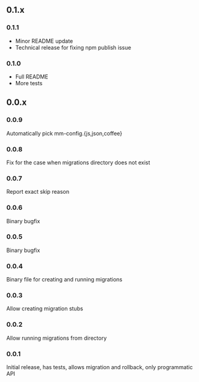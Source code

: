## 0.1.x

### 0.1.1

* Minor README update
* Technical release for fixing npm publish issue

### 0.1.0

* Full README
* More tests

## 0.0.x

### 0.0.9
Automatically pick mm-config.{js,json,coffee}

### 0.0.8
Fix for the case when migrations directory does not exist

### 0.0.7
Report exact skip reason

### 0.0.6
Binary bugfix

### 0.0.5
Binary bugfix

### 0.0.4
Binary file for creating and running migrations

### 0.0.3
Allow creating migration stubs

### 0.0.2
Allow running migrations from directory

### 0.0.1
Initial release, has tests, allows migration and rollback, only programmatic API
